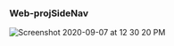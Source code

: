 ### Web-projSideNav
![Screenshot 2020-09-07 at 12 30 20 PM](https://user-images.githubusercontent.com/43451046/92357728-f376c880-f105-11ea-9b42-9a0c6b3f7ac5.png)
